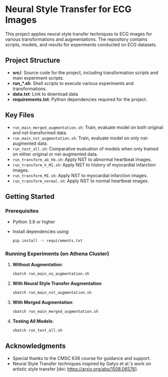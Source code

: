 # Neural Style Transfer for ECG Images

This project applies neural style transfer techniques to ECG images for various transformations and augmentations. The repository contains scripts, models, and results for experiments conducted on ECG datasets.

## Project Structure

- **src/**: Source code for the project, including transformation scripts and main experiment scripts.
- **run_*.sh**: Shell scripts to execute various experiments and transformations.
- **data.txt**: Link to download data
- **requirements.txt**: Python dependencies required for the project.

## Key Files

- `run_main_merged_augmentation.sh`: Train, evaluate model on both original and nst-transformed data.
- `run_main_nst_augmentation.sh`: Train, evaluate model on only nst-augmented data.
- `run_test_all.sh`: Comparative evaluation of models when only trained on either original or nst-augmented data.
- `run_transform_ab_hb.sh`: Apply NST to abnormal heartbeat images.
- `run_transform_h_MI.sh`: Apply NST to history of myocardial infarction images.
- `run_transform_MI.sh`: Apply NST to myocardial infarction images.
- `run_transform_normal.sh`: Apply NST to normal heartbeat images.

## Getting Started

### Prerequisites

- Python 3.8 or higher
- Install dependencies using:

  ```bash
  pip install -r requirements.txt
  ```

### Running Experiments (on Athena Cluster)

1. **Without Augmentation**:
   ```bash
   sbatch run_main_no_augmentation.sh
   ```

2. **With Neural Style Transfer Augmentation**:
   ```bash
   sbatch run_main_nst_augmentation.sh
   ```

3. **With Merged Augmentation**:
   ```bash
   sbatch run_main_merged_augmentation.sh
   ```

4. **Testing All Models**:
   ```bash
   sbatch run_test_all.sh
   ```

## Acknowledgments

- Special thanks to the CMSC 636 course for guidance and support.
- Neural Style Transfer techniques inspired by Gatys et al.'s work on artistic style transfer [doi: https://arxiv.org/abs/1508.06576].